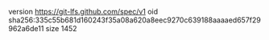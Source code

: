 version https://git-lfs.github.com/spec/v1
oid sha256:335c55b681d160243f35a08a620a8eec9270c639188aaaaed657f29962a6de11
size 1452
